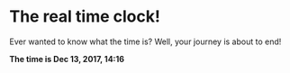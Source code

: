 # The real time clock!

Ever wanted to know what the time is? Well, your journey is about to end!

**The time is Dec 13, 2017, 14:16**